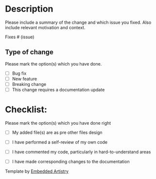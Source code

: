 # Description

Please include a summary of the change and which issue you fixed. Also include relevant motivation and context.

Fixes # (issue)

## Type of change

Please mark the option(s) which you have done.

- [ ] Bug fix
- [ ] New feature
- [ ] Breaking change
- [ ] This change requires a documentation update

# Checklist:

Please mark the option(s) which you have done right

- [ ] My added file(s) are as pre other files design
- [ ] I have performed a self-review of my own code
- [ ] I have commented my code, particularly in hard-to-understand areas
- [ ] I have made corresponding changes to the documentation


Template by [Embedded Artistry](https://embeddedartistry.com)
